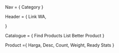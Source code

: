 
Nav = {
    Category
}

Header = {
    Link WA,
    
}

Catalogue = {
    Find Products
    List Better Product
}

Product ={
    Harga,
    Desc,
    Count,
    Weight,
    Ready Stats
}